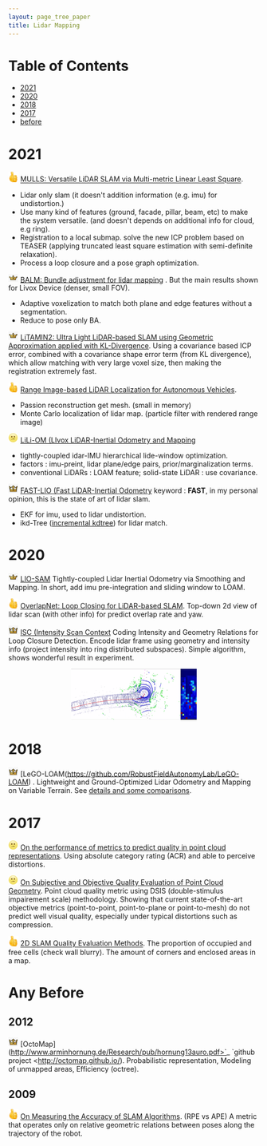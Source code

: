 ```yaml
---
layout: page_tree_paper
title: Lidar Mapping
---
```


# Table of Contents
* [2021](#l2021)
* [2020](#l2020)
* [2018](#l2018)
* [2017](#l2017)
* [before](#lbefore)

<p/><p/>

# 2021 <a name="l2021"></a>

<img src="/assets/img/paperread/thumbs.png" width="4%" height="4%"/> [MULLS: Versatile LiDAR SLAM via Multi-metric Linear Least Square](https://github.com/YuePanEdward/MULLS).
* Lidar only slam (it doesn't addition information (e.g. imu) for undistortion.)
* Use many kind of features (ground, facade, pillar, beam, etc) to make the system versatile. (and doesn't depends on additional info for cloud, e.g ring).
* Registration to a local submap. solve the new ICP problem based on TEASER (applying truncated least square estimation with semi-definite relaxation).
* Process a loop closure and a pose graph optimization.

<img src="/assets/img/paperread/chrown0.png" width="4%" height="4%"/> [BALM: Bundle adjustment for lidar mapping](https://github.com/hku-mars/BALM) . But the main results shown for Livox Device (denser, small FOV).
* Adaptive voxelization to match both plane and edge features without a segmentation.
* Reduce to pose only BA.

<img src="/assets/img/paperread/chrown0.png" width="4%" height="4%"/> [LiTAMIN2: Ultra Light LiDAR-based SLAM using Geometric Approximation applied with KL-Divergence](https://arxiv.org/abs/2103.00784). Using a covariance based ICP error, combined with a covariance shape error term (from KL divergence), which allow matching with very large voxel size, then making the registration extremely fast.

<img src="/assets/img/paperread/thumbs.png" width="4%" height="4%"/> [Range Image-based LiDAR Localization for Autonomous Vehicles](https://github.com/PRBonn/range-mcl).

* Passion reconstruction get mesh. (small in memory)
* Monte Carlo localization of lidar map. (particle filter with rendered range image)

<img src="/assets/img/paperread/unhappy.png" width="4%" height="4%"/> [LiLi-OM (LIvox LiDAR-Inertial Odometry and Mapping](https://github.com/KIT-ISAS/lili-om)

* tightly-coupled idar-IMU hierarchical lide-window optimization.
* factors : imu-preint, lidar plane/edge pairs, prior/marginalization terms.
* conventional LiDARs : LOAM feature; solid-state LiDAR : use covariance.

<img src="/assets/img/paperread/chrown.png" width="4%" height="4%"/> [FAST-LIO (Fast LiDAR-Inertial Odometry](https://github.com/hku-mars/FAST_LIO) keyword : **FAST**, in my personal opinion, this is the state of art of lidar slam.

* EKF for imu, used to lidar undistortion.
* ikd-Tree ([incremental kdtree](https://github.com/hku-mars/ikd-Tree)) for lidar match.


# 2020 <a name="l2020"></a>

<img src="/assets/img/paperread/chrown0.png" width="4%" height="4%"/> [LIO-SAM](https://github.com/TixiaoShan/LIO-SAM) Tightly-coupled Lidar Inertial Odometry via Smoothing and Mapping. In short, add imu pre-integration and sliding window to LOAM.

<img src="/assets/img/paperread/thumbs.png" width="4%" height="4%"/> [OverlapNet: Loop Closing for LiDAR-based SLAM](http://www.roboticsproceedings.org/rss16/p009.pdf). Top-down 2d view of lidar scan (with other info) for predict overlap rate and yaw.

<img src="/assets/img/paperread/chrown.png" width="4%" height="4%"/> [ISC (Intensity Scan Context](https://arxiv.org/abs/2003.05656) Coding Intensity and Geometry Relations for Loop Closure Detection. Encode lidar frame using geometry and intensity info (project intensity into ring distributed subspaces). Simple algorithm, shows wonderful result in experiment.

<div align="center">    
<img src="/assets/img/paperread/isc_test.png" width="50%"/>
</div>

# 2018 <a name="l2018"></a>

<img src="/assets/img/paperread/chrown.png" width="4%" height="4%"/> [LeGO-LOAM(https://github.com/RobustFieldAutonomyLab/LeGO-LOAM) .
Lightweight and Ground-Optimized Lidar Odometry and Mapping on Variable Terrain. See [details and some comparisons](https://vio.readthedocs.io/zh_CN/latest/Other/lidarSLAM.html).

# 2017 <a name="l2017"></a>

<img src="/assets/img/paperread/unhappy.png" width="4%" height="4%"/> [On the performance of metrics to predict quality in point cloud representations](https://core.ac.uk/download/pdf/148032116.pdf). Using absolute category rating (ACR) and able to perceive distortions.

<img src="/assets/img/paperread/unhappy.png" width="4%" height="4%"/> [On Subjective and Objective Quality Evaluation of Point Cloud Geometry](https://ieeexplore.ieee.org/document/7965681). Point cloud quality metric using DSIS (double-stimulus impairement scale) methodology. Showing that current state-of-the-art objective metrics (point-to-point, point-to-plane or point-to-mesh) do not predict well visual quality, especially under typical distortions such as compression.

<img src="/assets/img/paperread/thumbs.png" width="4%" height="4%"/> [2D SLAM Quality Evaluation Methods](https://arxiv.org/pdf/1708.02354.pdf). The proportion of occupied and free cells (check wall blurry). The amount of corners and enclosed areas in a map.


# Any Before <a name="lbefore"></a>

## 2012

<img src="/assets/img/paperread/chrown.png" width="4%" height="4%"/> [OctoMap](http://www.arminhornung.de/Research/pub/hornung13auro.pdf>`_ `github project <http://octomap.github.io/). Probabilistic representation, Modeling of unmapped areas, Efficiency (octree).

## 2009

<img src="/assets/img/paperread/thumbs.png" width="4%" height="4%"/> [On Measuring the Accuracy of SLAM Algorithms](http://www2.informatik.uni-freiburg.de/~stachnis/pdf/kuemmerle09auro.pdf). (RPE vs APE) A metric that operates only on relative geometric relations between poses along the trajectory of the robot.
